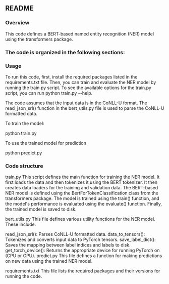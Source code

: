 ## README
### Overview
This code defines a BERT-based named entity recognition (NER) model using the transformers package.

### The code is organized in the following sections:


### Usage
To run this code, first, install the required packages listed in the requirements.txt file. Then, you can train and evaluate the NER model by running the train.py script. To see the available options for the train.py script, you can run python train.py --help.

The code assumes that the input data is in the CoNLL-U format. The read_json_srl() function in the bert_utils.py file is used to parse the CoNLL-U formatted data.

To train the model:

python train.py

To use the trained model for prediction

python predict.py

### Code structure
train.py
This script defines the main function for training the NER model. It first loads the data and then tokenizes it using the BERT tokenizer. It then creates data loaders for the training and validation data. The BERT-based NER model is defined using the BertForTokenClassification class from the transformers package. The model is trained using the train() function, and the model's performance is evaluated using the evaluate() function. Finally, the trained model is saved to disk.

bert_utils.py
This file defines various utility functions for the NER model. These include:

read_json_srl(): Parses CoNLL-U formatted data.
data_to_tensors(): Tokenizes and converts input data to PyTorch tensors.
save_label_dict(): Saves the mapping between label indices and labels to disk.
get_torch_device(): Returns the appropriate device for running PyTorch on (CPU or GPU).
predict.py
This file defines a function for making predictions on new data using the trained NER model.

requirements.txt
This file lists the required packages and their versions for running the code.


